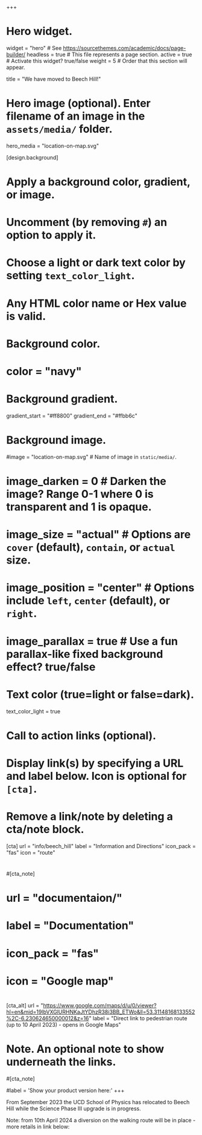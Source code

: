 +++
# Hero widget.
widget = "hero"  # See https://sourcethemes.com/academic/docs/page-builder/
headless = true  # This file represents a page section.
active = true  # Activate this widget? true/false
weight = 5  # Order that this section will appear.

title = "We have moved to Beech Hill!"

# Hero image (optional). Enter filename of an image in the `assets/media/` folder.
hero_media = "location-on-map.svg"

[design.background]
  # Apply a background color, gradient, or image.
  #   Uncomment (by removing `#`) an option to apply it.
  #   Choose a light or dark text color by setting `text_color_light`.
  #   Any HTML color name or Hex value is valid.

  # Background color.
  # color = "navy"
  
  # Background gradient.
  gradient_start = "#ff8800"
  gradient_end = "#ffbb6c"
  
  # Background image.
  #image = "location-on-map.svg"  # Name of image in `static/media/`.
  # image_darken = 0  # Darken the image? Range 0-1 where 0 is transparent and 1 is opaque.
  # image_size = "actual"  #  Options are `cover` (default), `contain`, or `actual` size.
  # image_position = "center"  # Options include `left`, `center` (default), or `right`.
  # image_parallax = true  # Use a fun parallax-like fixed background effect? true/false
  
  # Text color (true=light or false=dark).
  text_color_light = true

# Call to action links (optional).
#   Display link(s) by specifying a URL and label below. Icon is optional for `[cta]`.
#   Remove a link/note by deleting a cta/note block.
[cta]
  url = "info/beech_hill"
  label = "Information and Directions"
  icon_pack = "fas"
  icon = "route"

#
#[cta_note]
#  url = "documentaion/"
#  label = "Documentation"
#  icon_pack = "fas"
#  icon = "Google map"

#  
[cta_alt]
  url = "https://www.google.com/maps/d/u/0/viewer?hl=en&mid=19lbVXGlURHNKaJtYDhzR38i3BB_ETWo&ll=53.31148168133552%2C-6.230624650000012&z=16"
  label = "Direct link to pedestrian route (up to 10 April 2023) - opens in Google Maps"



# Note. An optional note to show underneath the links.
#[cta_note]

#label = '<span class="js-github-release" data-repo="gcushen/hugo-academic">Show your product version here:<!-- V --></span>'
+++

From September 2023 the UCD School of Physics has relocated to Beech Hill while the Science Phase III upgrade is in progress.

Note: from 10th April 2024 a diversion on the walking route will be in place - more retails in link below:

